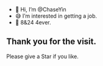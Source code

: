 - 👋 Hi, I’m @ChaseYin
- 😅 I’m interested in getting a job. 
- 💜 8&24 4ever.



<!-- <div style="align: center">
  <img width='600px' height='700px' margin='0 auto' alt="RIP" src="https://s1.ax1x.com/2022/03/09/b2HHrn.jpg" />

</div> -->



## Thank you for the visit.

<!-- ![](http://profile-counter.glitch.me/ChaseYin/count.svg) -->

Please give a Star if you like.

<!---
ChaseYin/ChaseYin is a ✨ special ✨ repository because its `README.md` (this file) appears on your GitHub profile.
You can click the Preview link to take a look at your changes.
--->
